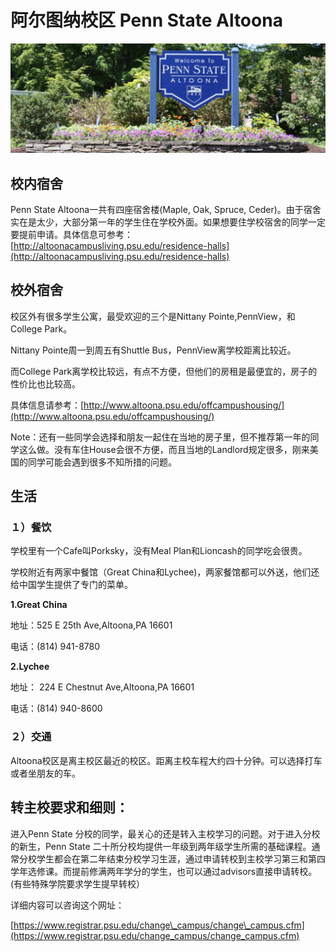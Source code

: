 # 阿尔图纳校区  Penn State Altoona

![](../.gitbook/assets/image%20%28165%29.png)

## 校内宿舍

Penn State Altoona一共有四座宿舍楼\(Maple, Oak, Spruce, Ceder\)。由于宿舍实在是太少，大部分第一年的学生住在学校外面。如果想要住学校宿舍的同学一定要提前申请。具体信息可参考：[http://altoonacampusliving.psu.edu/residence-halls](http://altoonacampusliving.psu.edu/residence-halls)

## 校外宿舍

校区外有很多学生公寓，最受欢迎的三个是Nittany Pointe,PennView，和College Park。

Nittany Pointe周一到周五有Shuttle Bus，PennView离学校距离比较近。

而College Park离学校比较远，有点不方便，但他们的房租是最便宜的，房子的性价比也比较高。

具体信息请参考：[http://www.altoona.psu.edu/offcampushousing/](http://www.altoona.psu.edu/offcampushousing/)

Note：还有一些同学会选择和朋友一起住在当地的房子里，但不推荐第一年的同学这么做。没有车住House会很不方便，而且当地的Landlord规定很多，刚来美国的同学可能会遇到很多不知所措的问题。

## 生活

### １）餐饮

学校里有一个Cafe叫Porksky，没有Meal Plan和Lioncash的同学吃会很贵。

学校附近有两家中餐馆（Great China和Lychee\)，两家餐馆都可以外送，他们还给中国学生提供了专门的菜单。

**1.Great China**

地址：525 E 25th Ave,Altoona,PA 16601

电话：\(814\) 941-8780

**2.Lychee**

地址： 224 E Chestnut Ave,Altoona,PA 16601

电话：\(814\) 940-8600

### ２）交通

Altoona校区是离主校区最近的校区。距离主校车程大约四十分钟。可以选择打车或者坐朋友的车。

## 转主校要求和细则：

进入Penn State 分校的同学，最关心的还是转入主校学习的问题。对于进入分校的新生，Penn State 二十所分校均提供一年级到两年级学生所需的基础课程。通常分校学生都会在第二年结束分校学习生涯，通过申请转校到主校学习第三和第四学年选修课。而提前修满两年学分的学生，也可以通过advisors直接申请转校。\(有些特殊学院要求学生提早转校）

详细内容可以咨询这个网址：

[https://www.registrar.psu.edu/change\_campus/change\_campus.cfm](https://www.registrar.psu.edu/change_campus/change_campus.cfm)

